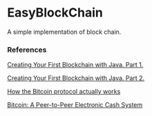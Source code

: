 # EasyBlockChain

A simple implementation of block chain.

### References

[Creating Your First Blockchain with Java. Part 1.](https://medium.com/programmers-blockchain/create-simple-blockchain-java-tutorial-from-scratch-6eeed3cb03fa)

[Creating Your First Blockchain with Java. Part 2.](https://medium.com/programmers-blockchain/creating-your-first-blockchain-with-java-part-2-transactions-2cdac335e0ce)

[How the Bitcoin protocol actually works](http://www.michaelnielsen.org/ddi/how-the-bitcoin-protocol-actually-works/)

[Bitcoin: A Peer-to-Peer Electronic Cash System](https://bitcoin.org/bitcoin.pdf)





